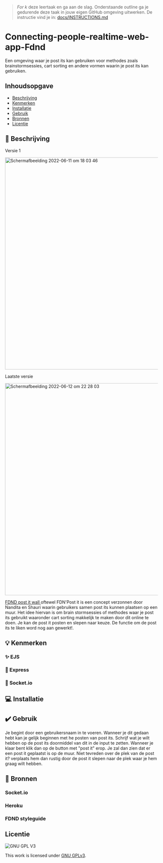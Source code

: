 > _For
k_ deze leertaak en ga aan de slag. Onderstaande outline ga je gedurende deze taak in jouw eigen GitHub omgeving uitwerken. De instructie vind je in: [docs/INSTRUCTIONS.md](docs/INSTRUCTIONS.md)

# Connecting-people-realtime-web-app-Fdnd
<!-- Geef je project een titel en schrijf in één zin wat het is -->
Een omgeving waar je post its kan gebruiken voor methodes zoals brainstormsessies, cart sorting en andere vormen waarin je post its kan gebruiken. 
## Inhoudsopgave

  * [Beschrijving](#beschrijving)
  * [Kenmerken](#kenmerken)
  * [Installatie](#installatie)
  * [Gebruik](#gebruik)
  * [Bronnen](#bronnen)
  * [Licentie](#licentie)

## 📘 Beschrijving
Versie 1

<img width="700" alt="Schermafbeelding 2022-06-11 om 18 03 46" src="https://user-images.githubusercontent.com/90189750/173195567-744e6f3b-5d86-4e79-89e1-1a87abff4256.png">

Laatste versie

<img width="700" alt="Schermafbeelding 2022-06-12 om 22 28 03" src="https://user-images.githubusercontent.com/90189750/173252377-c6811dc0-6d4c-4904-ae46-83bdb1e16053.png">

<!-- In de Beschrijving staat hoe je project er uit ziet, hoe het werkt en wat je er mee kan. -->
<!-- Voeg een mooie poster visual toe 📸 -->
[FDND post it wall ](https://fdnpostit.herokuapp.com/) oftewel FDN'Post it is een concept verzonnen door Nandita en Shauri waarin gebruikers samen post its kunnen plaatsen op een muur. Het idee hiervan is om brain stormsessies of methodes waar je post its gebruikt waaronder cart sorting makkelijk te maken door dit online te doen. Je kan de post it posten en slepen naar keuze. De functie om de post its te liken word nog aan gewerkt!. 


## 💡 Kenmerken
<!-- Bij Kenmerken staat welke technieken zijn gebruikt en hoe. Wat is de HTML structuur? Wat zijn de belangrijkste dingen in CSS? Wat is er met Javascript gedaan en hoe? Misschien heb je een framwork of library gebruikt? -->
### ✨ EJS

### 💎 Express

### 💬 Socket.io


## 💻 Installatie

## ✔️ Gebruik

Je begint door een gebruikersnaam in te voeren. Wanneer je dit gedaan hebt kan je gelijk beginnen met he posten van post its. Schrijf wat je wilt hebben op de post its doormiddel van dit in de input te zetten. Wanneer je klaar bent klik dan op de button met "post it" erop. Je zal dan zien dat er een post it geplaatst is op de muur. Niet tevreden over de plek van de post it? verplaats hem dan rustig door de post it slepen naar de plek waar je hem graag wilt hebben. 

## 📃 Bronnen

### Socket.io

### Heroku

### FDND styleguide
   
## Licentie

![GNU GPL V3](https://www.gnu.org/graphics/gplv3-127x51.png)

This work is licensed under [GNU GPLv3](./LICENSE).
